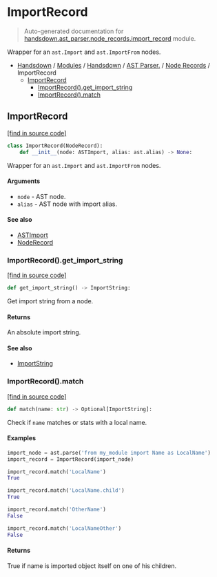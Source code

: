 # ImportRecord

> Auto-generated documentation for [handsdown.ast_parser.node_records.import_record](https://github.com/vemel/handsdown/blob/main/handsdown/ast_parser/node_records/import_record.py) module.

Wrapper for an `ast.Import` and `ast.ImportFrom` nodes.

- [Handsdown](../../../README.md#-handsdown---python-documentation-generator) / [Modules](../../../MODULES.md#modules) / [Handsdown](../../index.md#handsdown) / [AST Parser.](../index.md#ast-parser) / [Node Records](index.md#node-records) / ImportRecord
    - [ImportRecord](#importrecord)
        - [ImportRecord().get_import_string](#importrecordget_import_string)
        - [ImportRecord().match](#importrecordmatch)

## ImportRecord

[[find in source code]](https://github.com/vemel/handsdown/blob/main/handsdown/ast_parser/node_records/import_record.py#L12)

```python
class ImportRecord(NodeRecord):
    def __init__(node: ASTImport, alias: ast.alias) -> None:
```

Wrapper for an `ast.Import` and `ast.ImportFrom` nodes.

#### Arguments

- `node` - AST node.
- `alias` - AST node with import alias.

#### See also

- [ASTImport](../type_defs.md#astimport)
- [NodeRecord](node_record.md#noderecord)

### ImportRecord().get_import_string

[[find in source code]](https://github.com/vemel/handsdown/blob/main/handsdown/ast_parser/node_records/import_record.py#L32)

```python
def get_import_string() -> ImportString:
```

Get import string from a node.

#### Returns

An absolute import string.

#### See also

- [ImportString](../../utils/import_string.md#importstring)

### ImportRecord().match

[[find in source code]](https://github.com/vemel/handsdown/blob/main/handsdown/ast_parser/node_records/import_record.py#L55)

```python
def match(name: str) -> Optional[ImportString]:
```

Check if `name` matches or stats with a local name.

#### Examples

```python
import_node = ast.parse('from my_module import Name as LocalName')
import_record = ImportRecord(import_node)

import_record.match('LocalName')
True

import_record.match('LocalName.child')
True

import_record.match('OtherName')
False

import_record.match('LocalNameOther')
False
```

#### Returns

True if name is imported object itself on one of his children.
